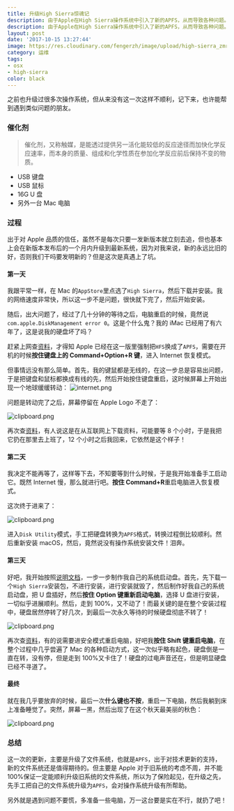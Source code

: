 ```yaml
---
title: 升级High Sierra惊魂记
description: 由于Apple在High Sierra操作系统中引入了新的APFS，从而导致各种问题。
description: 由于Apple在High Sierra操作系统中引入了新的APFS，从而导致各种问题。
layout: post
date: '2017-10-15 13:27:44'
image: https://res.cloudinary.com/fengerzh/image/upload/high-sierra_zmr21k.jpg
category: 运维
tags:
- osx
- high-sierra
color: black
---
```


之前也升级过很多次操作系统，但从来没有这一次这样不顺利，记下来，也许能帮到遇到类似问题的朋友。

### 催化剂

> 催化剂，又称触媒，是能透过提供另一活化能较低的反应途径而加快化学反应速率，而本身的质量、组成和化学性质在参加化学反应前后保持不变的物质。

- USB 键盘
- USB 鼠标
- 16G U 盘
- 另外一台 Mac 电脑

### 过程

出于对 Apple 品质的信任，虽然不是每次只要一发新版本就立刻去追，但也基本上会在新版本发布后的一个月内升级到最新系统，因为对我来说，新的永远比旧的好，否则我们干吗要发明新的？但是这次是真遇上了坑。

#### 第一天

我跟平常一样，在 Mac 的`AppStore`里点选了`High Sierra`，然后下载并安装。我的网络速度非常快，所以这一步不是问题，很快就下完了，然后开始安装。

随后，出大问题了，经过了几十分钟的等待之后，电脑重启的时候，竟然说`com.apple.DiskManagement error 0`。这是个什么鬼？我的 iMac 已经用了有六年了，这是说我的硬盘坏了吗？

赶紧上网查[资料][1]，才得知 Apple 已经在这一版里强制把`HFS`换成了`APFS`，需要在开机的时候**按住键盘上的 Command+Option+R 键**，进入 Internet 恢复模式。

但事情远没有那么简单。首先，我的键鼠都是无线的，在这一步总是容易出问题，于是把键盘和鼠标都换成有线的先，然后开始按住键盘重启，这时候屏幕上开始出现一个地球缓缓转动：
![internet.png][2]

问题是转动完了之后，屏幕停留在 Apple Logo 不走了：

![clipboard.png](https://segmentfault.com/img/bVWErJ)

再次查[资料][3]，有人说这是在从互联网上下载资料，可能要等 8 个小时，于是我把它扔在那里去上班了，12 个小时之后我回来，它依然是这个样子！

#### 第二天

我决定不能再等了，这样等下去，不知要等到什么时候，于是我开始准备手工启动它。既然 Internet 慢，那么就进行吧。**按住 Command+R**重启电脑进入恢复模式。

这次终于进来了：

![clipboard.png](https://segmentfault.com/img/bVWEso)

进入`Disk Utility`模式，手工把硬盘转换为`APFS`格式，转换过程倒比较顺利。然后重新安装 macOS，然后，竟然说没有操作系统安装文件！泪奔。

#### 第三天

好吧，我开始按照[说明文档][4]，一步一步制作我自己的系统启动盘。首先，先下载一个`High Sierra`安装包，不进行安装，进行安装就毁了，然后制作好我自己的系统启动盘，把 U 盘插好，然后**按住 Option 键重新启动电脑**，选择 U 盘进行安装，一切似乎进展顺利。然后，走到 100%，又不动了！而最关键的是在整个安装过程中，硬盘居然停转了好几次，到最后一次永久等待的时候硬盘彻底不转了！

![clipboard.png](https://segmentfault.com/img/bVWEtr)

再次查[资料][5]，有的说需要进安全模式重启电脑，好吧我**按住 Shift 键重启电脑**，在整个过程中几乎尝遍了 Mac 的各种启动方式，这一次似乎略有起色，硬盘倒是一直在转，没有停，但是走到 100%又卡住了！硬盘的过电声音还在，但是明显硬盘已经不寻道了。

#### 最终

就在我几乎要放弃的时候，最后一次**什么键也不按**，重启一下电脑，然后我躺到床上准备睡觉了。突然，屏幕一黑，然后出现了在这个秋天最美丽的秋色：

![clipboard.png](https://segmentfault.com/img/bVWEuk?w=1200&h=803)

### 总结

这一次的更新，主要是升级了文件系统，也就是`APFS`，出于对技术更新的支持，新的文件系统还是值得期待的。但主要是 Apple 对于旧系统的考虑不周，并不能 100%保证一定能顺利升级旧系统的文件系统，所以为了保险起见，在升级之先，先手工把自己的文件系统升级为`APFS`，会对操作系统升级有所帮助。

另外就是遇到问题不要慌，多准备一些电脑，万一这台要是实在不行，就扔了吧！

[1]: http://www.jlgaines.net/2017/09/disk-management-error-0-during-update.html
[2]: https://segmentfault.com/img/bVWErt
[3]: http://www.mac-forums.com/macos-operating-system/331674-trying-reboot-internet-recovery-imac-taking-forever.html
[4]: https://support.apple.com/en-us/HT201372
[5]: https://discussions.apple.com/thread/8085357?start=0&tstart=0
